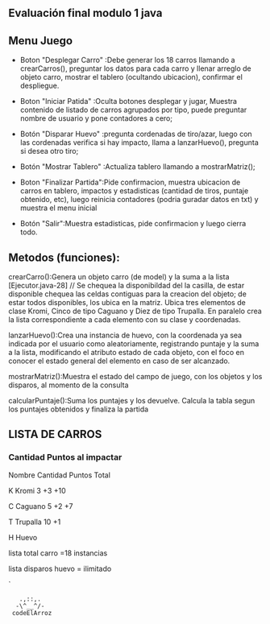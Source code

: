 ## Evaluación final modulo 1 java

## Menu Juego

* Boton "Desplegar Carro" :Debe generar los 18 carros llamando a crearCarros(), preguntar los datos para cada carro y llenar arreglo de objeto carro, mostrar el tablero (ocultando ubicacion), confirmar el despliegue.

* Boton "Iniciar Patida" :Oculta botones desplegar y jugar, Muestra contenido de listado de carros agrupados por tipo, puede preguntar nombre de usuario y pone contadores a cero;

* Botón "Disparar Huevo" :pregunta cordenadas de tiro/azar, luego con las cordenadas verifica si hay impacto, llama a lanzarHuevo(), pregunta si desea otro tiro;

* Botón "Mostrar Tablero" :Actualiza tablero llamando a mostrarMatriz();

* Boton "Finalizar Partida":Pide confirmacion, muestra ubicacion de carros en tablero, impactos y estadisticas (cantidad de tiros, puntaje obtenido, etc), luego reinicia contadores (podria guradar datos en txt) y muestra el menu inicial

* Botón "Salir":Muestra estadisticas, pide confirmacion y luego cierra todo.

## Metodos (funciones):

crearCarro():Genera un objeto carro (de model) y la suma a la lista [Ejecutor.java-28] // Se chequea la disponibildad del la casilla, de estar disponible chequea las celdas contiguas para la creacion del objeto; de estar todos disponibles, los ubica en la matriz. Ubica tres elementos de clase Kromi, Cinco de tipo Caguano y Diez de tipo Trupalla. En paralelo crea la lista correspondiente a cada elemento con su clase y coordenadas.

lanzarHuevo():Crea una instancia de huevo, con la coordenada ya sea indicada por el usuario como aleatoriamente, registrando puntaje y la suma a la lista, modificando el atributo estado de cada objeto, con el foco en conocer el estado general del elemento en caso de ser alcanzado.

mostrarMatriz():Muestra el estado del campo de juego, con los objetos y los disparos, al momento de la consulta

calcularPuntaje():Suma los puntajes y los devuelve. Calcula la tabla segun los puntajes obtenidos y finaliza la partida

## LISTA DE CARROS

### Cantidad Puntos al impactar

Nombre Cantidad Puntos Total

K Kromi 3 +3 +10

C Caguano 5 +2 +7

T Trupalla 10 +1

H Huevo

lista total carro =18 instancias

lista disparos huevo = ilimitado



`
```
   .,::,.
  -\^__^/-
 codeElArroz
```
